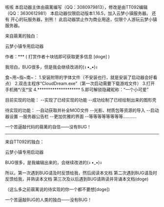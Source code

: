 咳咳
本启动器主体由蒻蓠编写（QQ：3080979813），修改是由TT092编辑（QQ：3630612981）
本启动器仅限启动版本1.16.5，加入云梦小镇服务器。
还有
开心的玩服务器，别熊！
此启动器禁止作为商业用途，仅限个人游玩云梦小镇服务器。


来自蒻蓠的独白：

云梦小镇专用启动器

作者：***  ( 打赏作者十块钱即可获取更多信息 [doge] )

我坦白，BUG很多，但是我会继续改进的(ง •_•)ง

食~用~指~南~：
	1.安装附带的字体文件（不安装也行，就是安装了启动器会好看点）
	2.双击主程序“CloudDream.exe”（第一次启动需要下载游戏文件）
	3.打开手机微*/支*宝
	4.********************
	5.即可解锁隐藏昵称：“一个小可爱”

目前实现的功能：
--实现了已经实现的功能
--成功绘制了已经绘制出来的图形壳

待实现的功能：
--自动获取并补全MOD文件
--光影、材质包等资源的导入
--启动器设置
--服务器公告栏
--更加优雅的界面
--等等等等等等等等...........

一个苦逼敲代码的蒻蓠的自信——没有BUG！

---------------------------------------------
来自TT092的独白：

云梦小镇专用启动器

BUG很多，是我编辑出来的，会继续改进的(ง •_•)ง

所以，第一次遇到BUG请及时反馈给我，然后阅读本文档
第二次遇到BUG请及时反馈给我，并熟读本文档
第三次及以后遇到BUG请熟读并背诵本文档(doge)

（这么多之前蒻蓠说的待实现的你一个都不要想[doge])

一个苦逼敲BUG的人类的独白——没有BUG！
